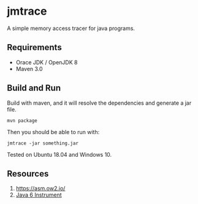 # jmtrace

A simple memory access tracer for java programs.

## Requirements
* Orace JDK / OpenJDK 8
* Maven 3.0

## Build and Run
Build with maven, and it will resolve the dependencies and generate a jar file.

    mvn package
    
Then you should be able to run with:

    jmtrace -jar something.jar

Tested on Ubuntu 18.04 and Windows 10.

## Resources
1. https://asm.ow2.io/
2. [Java 6 Instrument](https://www.ibm.com/developerworks/cn/java/j-lo-jse61/index.html)